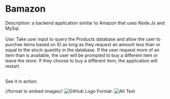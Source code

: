 <h1>Bamazon</h1>
Description: a backend application similar to Amazon that uses Node.Js and MySql.<br><br>
Use: Take user input to query the Products database and allow the user to purchse items based on ID as long as they request an amount less than or equal to the stock quantity in the database. If the user request more of an item than is available, the user will be prompted to buy a different item or leave the store. If they choose to buy a different item, the application will restart.<br><br>

See it in action:


//format to embed images//
![GitHub Logo](/images/logo.png)
Format: ![Alt Text](url)